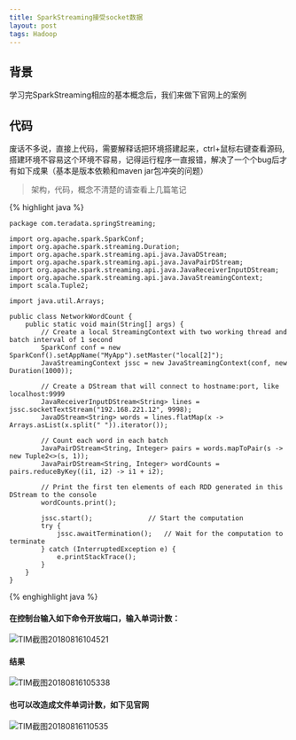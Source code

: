```yaml
---
title: SparkStreaming接受socket数据
layout: post
tags: Hadoop
---
```

## 背景

学习完SparkStreaming相应的基本概念后，我们来做下官网上的案例 

## 代码

废话不多说，直接上代码，需要解释话把环境搭建起来，ctrl+鼠标右键查看源码,搭建环境不容易这个环境不容易，记得运行程序一直报错，解决了一个个bug后才有如下成果（基本是版本依赖和maven jar包冲突的问题）  

>架构，代码，概念不清楚的请查看上几篇笔记


{% highlight java %}

	package com.teradata.springStreaming;
	
	import org.apache.spark.SparkConf;
	import org.apache.spark.streaming.Duration;
	import org.apache.spark.streaming.api.java.JavaDStream;
	import org.apache.spark.streaming.api.java.JavaPairDStream;
	import org.apache.spark.streaming.api.java.JavaReceiverInputDStream;
	import org.apache.spark.streaming.api.java.JavaStreamingContext;
	import scala.Tuple2;
<!--more-->	
	import java.util.Arrays;
	
	public class NetworkWordCount {
	    public static void main(String[] args) {
	        // Create a local StreamingContext with two working thread and batch interval of 1 second
	        SparkConf conf = new SparkConf().setAppName("MyApp").setMaster("local[2]");
	        JavaStreamingContext jssc = new JavaStreamingContext(conf, new Duration(1000));
	
	        // Create a DStream that will connect to hostname:port, like localhost:9999
	        JavaReceiverInputDStream<String> lines = jssc.socketTextStream("192.168.221.12", 9998);
	        JavaDStream<String> words = lines.flatMap(x -> Arrays.asList(x.split(" ")).iterator());
	
	        // Count each word in each batch
	        JavaPairDStream<String, Integer> pairs = words.mapToPair(s -> new Tuple2<>(s, 1));
	        JavaPairDStream<String, Integer> wordCounts = pairs.reduceByKey((i1, i2) -> i1 + i2);
	
	        // Print the first ten elements of each RDD generated in this DStream to the console
	        wordCounts.print();
	
	        jssc.start();              // Start the computation
	        try {
	            jssc.awaitTermination();   // Wait for the computation to terminate
	        } catch (InterruptedException e) {
	            e.printStackTrace();
	        }
	    }
	}


{% enghighlight java %}


#### 在控制台输入如下命令开放端口，输入单词计数：

![TIM截图20180816104521](http://p1vuoao0b.bkt.clouddn.com/JekyllWriter/TIM截图20180816104521.png)

#### 结果

![TIM截图20180816105338](http://p1vuoao0b.bkt.clouddn.com/JekyllWriter/TIM截图20180816105338.png)



#### 也可以改造成文件单词计数，如下见官网

![TIM截图20180816110535](http://p1vuoao0b.bkt.clouddn.com/JekyllWriter/TIM截图20180816110535.png)